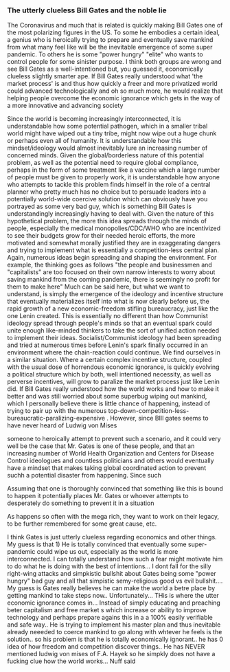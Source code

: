 ### The utterly clueless Bill Gates and the noble lie

The Coronavirus and much that is related is quickly making Bill Gates one of the most polarizing figures in the US. To some he embodies a certain ideal, a genius who is heroically trying to prepare and eventually save mankind from what many feel like will be the inevitable emergence of some super pandemic. To others he is some "power hungry" "elite" who wants to control people for some sinister purpose. I think both groups are wrong and see Bill Gates as a well-intentioned but, you guessed it, economically clueless slightly smarter ape. If Bill Gates really understood what 'the market process' is and thus how quickly a freer and more privatized world could advanced technologically and oh so much more, he would realize that helping people overcome the economic ignorance which gets in the way of a more innovative and advancing society 




 Since the world is becoming increasingly interconnected, it is understandable how some potential pathogen, which in a smaller tribal world might have wiped out a tiny tribe, might now wipe out a huge chunk or perhaps even all of humanity. It is understandable how this mindset/ideology would almost inevitably lure an increasing number of concerned minds. Given the global/borderless nature of this potential problem, as well as the potential need to require global compliance, perhaps in the form of some treatment like a vaccine which a large number of people must be given to properly work, it is understandable how anyone who attempts to tackle this problem finds himself in the role of a central planner who pretty much has no choice but to persuade leaders into a potentially world-wide coercive solution which can obviously have you portrayed as some very bad guy, which is something Bill Gates is understandingly increasingly having to deal with. Given the nature of this hypothetical problem, the more this idea spreads through the minds of people, especially the medical monopolies/CDC/WHO who are incentivized to see their budgets grow for their needed heroic efforts, the more motivated and somewhat morally justified they are in exaggerating dangers and trying to implement what is essentially a competition-less central plan. Again, numerous ideas begin spreading and shaping the environment. For example, the thinking goes as follows "the people and businessmen and "capitalists" are too focused on their own narrow interests to worry about saving mankind from the coming pandemic, there is seemingly no profit for them to make here" Much can be said here, but what we want to understand, is simply the emergence of the ideology and incentive structure that eventually materializes itself into what is now clearly before us, the rapid growth of a new economic-freedom stifling bureaucracy, just like the one Lenin created. This is essentially no different than how Communist ideology spread through people's minds so that an eventual spark could unite enough like-minded thinkers to take the sort of unified action needed to implement their ideas. Socialist/Communist ideology had been spreading and tried at numerous times before Lenin's spark finally occurred in an environment where the chain-reaction could continue. We find ourselves in a similar situation. Where a certain complex incentive structure, coupled with the usual dose of horrendous economic ignorance, is quickly evolving a political structure which by both, well intentioned necessity, as well as perverse incentives, will grow to paralize the market process just like Lenin did. If Bill Gates really understood how the world works and how to make it better and was still worried about some superbug wiping out mankind, which I personally believe there is little chance of happening, instead of trying to pair up with the numerous top-down-competition-less-bureaucratic-paralizing-expensive . However, since BIll gates seems to have never heard of Ludwig von Mises 

someone to heroically attempt to prevent such a scenario, and it could very well be the case that Mr. Gates is one of these people, and that an increasing number of World Health Organization and Centers for Disease Control ideologues and countless politicians and others would eventually have a mindset that makes taking global coordinated action to prevent suchh a potential disaster from happening. Since such 



Assuming that one is thoroughly convinced that something like this is bound to happen it potentially places Mr. Gates or whoever attempts to desperately do something to prevent it in a situation 


As happens so often with the mega rich, they want to work on their legacy, to be further remembered for some great cause, etc.  


 I think Gates is just utterly clueless regarding economics and other things. My guess is that 1) He is totally convinced that eventually some super-pandemic could wipe us out, especially as the world is more interconnected. I can totally understand how such a fear might motivate him to do what he is doing with the best of intentions... I dont fall for the silly right-wing attacks and simpkistic bullshit about Gates being some "power hungry" bad guy and all that simpistic semy-religious good vs evil bullshit.... My guess is Gates really believes he can make the world a betre place by getting mankind to take steps now.. Unfortunately... THis is where the utter economic ignorance comes in... Instead of simply educating and preaching beter capitalism and free market s which increase or ability to improve technology and perhaps prepare agains this in a a 100% easily verifiable and safe way.. He is trying to implement his master plan and thus inevitable already neeeded to coerce mankind to go along with whtever he feels is the solution.. so his problem is that he is totally economically ignorant.. he has 0 idea of how freedom and competition discover things.. He has NEVER mentioned ludwig von mises of F.A. Hayek so he simpkly does not have a fucking clue how the world works... Nuff said


